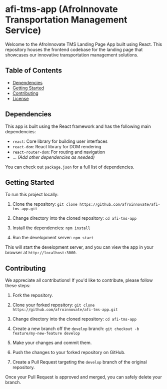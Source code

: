 # afi-tms-app (AfroInnovate Transportation Management Service)

Welcome to the AfroInnovate TMS Landing Page App built using React. This repository houses the frontend codebase for the landing page that showcases our innovative transportation management solutions.

## Table of Contents

- [Dependencies](#dependencies)
- [Getting Started](#getting-started)
- [Contributing](#contributing)
- [License](#license)

## Dependencies

This app is built using the React framework and has the following main dependencies:

- `react`: Core library for building user interfaces
- `react-dom`: React library for DOM rendering
- `react-router-dom`: For routing and navigation
- ... _(Add other dependencies as needed)_

You can check out `package.json` for a full list of dependencies.

## Getting Started

To run this project locally:

1. Clone the repository:
`git clone https://github.com/afroinnovate/afi-tms-app.git`

2. Change directory into the cloned repository:
`cd afi-tms-app`

3. Install the dependencies:
`npm install`

4. Run the development server:
`npm start`


This will start the development server, and you can view the app in your browser at `http://localhost:3000`.

## Contributing

We appreciate all contributions! If you'd like to contribute, please follow these steps:

1. Fork the repository.
2. Clone your forked repository:
`git clone https://github.com/afroinnovate/afi-tms-app.git`

4. Change directory into the cloned repository:
`cd afi-tms-app`

6. Create a new branch off the `develop` branch:
`git checkout -b feature/my-new-feature develop`

5. Make your changes and commit them.
   
7. Push the changes to your forked repository on GitHub.
   
9. Create a Pull Request targeting the `develop` branch of the original repository.

Once your Pull Request is approved and merged, you can safely delete your branch.



